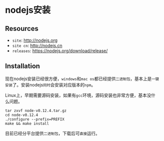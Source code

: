 # nodejs安装

## Resources

* `site`: <http://nodejs.org>
* `site cn`: <http://nodejs.cn>
* `releases`: <https://nodejs.org/download/release/>


## Installation

现在nodejs安装已经很方便，`windows`和`mac os`都已经提供`二进制包`，基本上是`一键安装`了。安装nodejs`同时`会安装对应版本的`npm`。

Linux上，早期需要源码安装，如果有`gcc`环境，源码安装也非常方便，基本没什么问题。

    tar zxvf node-v0.12.4.tar.gz
    cd node-v0.12.4
    ./configure --prefix=PREFIX
    make && make install

目前已经分平台提供`二进制包`，下载后可`直接`运行。


